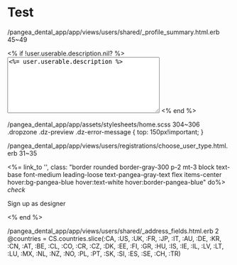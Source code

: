 # Test
/pangea_dental_app/app/views/users/shared/_profile_summary.html.erb
45~49
  <div class="py-5 break-words">
  <% if !user.userable.description.nil? %>
  <textarea class="text-gray-800 block text-md w-full focus:text-gray-700 focus:bg-white rounded focus:border-gray-700 transition ease-in-out focus:outline-none" name="user[designer][description]" id="user_designer_description" cols="40" rows="8" data-validate="true"><%= user.userable.description %></textarea>
  <% end %>
  </div>
    
    
/pangea_dental_app/app/assets/stylesheets/home.scss
304~306
.dropzone .dz-preview .dz-error-message {
    top: 150px!important;
}

/pangea_dental_app/app/views/users/registrations/choose_user_type.html.erb
31~35
        <div onclick="location.href='/user/checkprivacy';" >
          <%= link_to '', class: "border rounded border-gray-300 p-2 mt-3 block text-base font-medium leading-loose text-pangea-gray-text flex items-center hover:bg-pangea-blue hover:text-white hover:border-pangea-blue" do%>
            <i class="material-icons mr-2">check</i><p>Sign up as designer</p>
          <% end %>
        </div>

/pangea_dental_app/app/views/users/shared/_address_fields.html.erb
2
            @countries = CS.countries.slice(:CA, :US, :UK, :FR, :JP, :IT, :AU, :DE, :KR, :CN, :AT, :BE, :CL, :CO, :CR, :CZ, :DK, :EE, :FI, :GR, :HU, :IS, :IE, :IL, :LV, :LT, :LU, :MX, :NL, :NZ, :NO, :PL, :PT, :SK, :SI, :ES, :SE, :CH, :TR)
